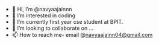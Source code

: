 - 👋 Hi, I’m @navyaajainnn
- 👀 I’m interested in coding
- 🌱 I’m currently first year cse student at BPIT.
- 💞️ I’m looking to collaborate on ...
- 📫 How to reach me- email @navyaajainn04@gmail.com

<!---
navyaajainnn/navyaajainnn is a ✨ special ✨ repository because its `README.md` (this file) appears on your GitHub profile.
You can click the Preview link to take a look at your changes.
--->
